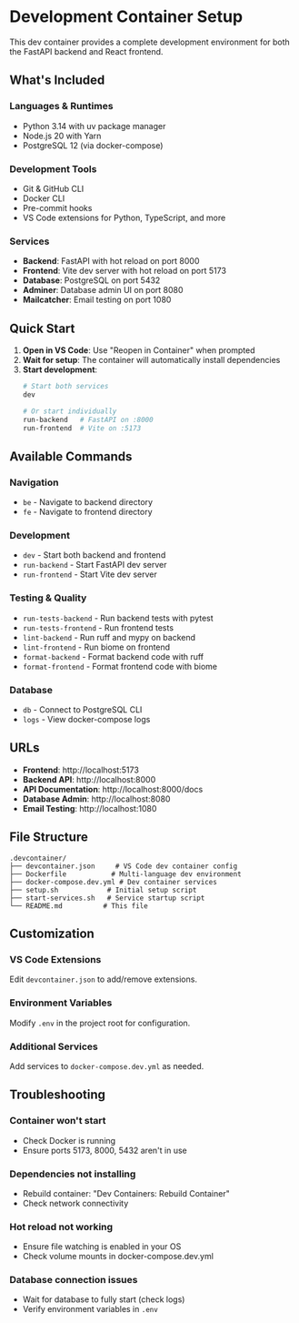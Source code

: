 # Development Container Setup

This dev container provides a complete development environment for both the FastAPI backend and React frontend.

## What's Included

### Languages & Runtimes
- Python 3.14 with uv package manager
- Node.js 20 with Yarn
- PostgreSQL 12 (via docker-compose)

### Development Tools
- Git & GitHub CLI
- Docker CLI
- Pre-commit hooks
- VS Code extensions for Python, TypeScript, and more

### Services
- **Backend**: FastAPI with hot reload on port 8000
- **Frontend**: Vite dev server with hot reload on port 5173
- **Database**: PostgreSQL on port 5432
- **Adminer**: Database admin UI on port 8080
- **Mailcatcher**: Email testing on port 1080

## Quick Start

1. **Open in VS Code**: Use "Reopen in Container" when prompted
2. **Wait for setup**: The container will automatically install dependencies
3. **Start development**:
   ```bash
   # Start both services
   dev

   # Or start individually
   run-backend   # FastAPI on :8000
   run-frontend  # Vite on :5173
   ```

## Available Commands

### Navigation
- `be` - Navigate to backend directory
- `fe` - Navigate to frontend directory

### Development
- `dev` - Start both backend and frontend
- `run-backend` - Start FastAPI dev server
- `run-frontend` - Start Vite dev server

### Testing & Quality
- `run-tests-backend` - Run backend tests with pytest
- `run-tests-frontend` - Run frontend tests
- `lint-backend` - Run ruff and mypy on backend
- `lint-frontend` - Run biome on frontend
- `format-backend` - Format backend code with ruff
- `format-frontend` - Format frontend code with biome

### Database
- `db` - Connect to PostgreSQL CLI
- `logs` - View docker-compose logs

## URLs

- **Frontend**: http://localhost:5173
- **Backend API**: http://localhost:8000
- **API Documentation**: http://localhost:8000/docs
- **Database Admin**: http://localhost:8080
- **Email Testing**: http://localhost:1080

## File Structure

```
.devcontainer/
├── devcontainer.json     # VS Code dev container config
├── Dockerfile           # Multi-language dev environment
├── docker-compose.dev.yml # Dev container services
├── setup.sh            # Initial setup script
├── start-services.sh   # Service startup script
└── README.md          # This file
```

## Customization

### VS Code Extensions
Edit `devcontainer.json` to add/remove extensions.

### Environment Variables
Modify `.env` in the project root for configuration.

### Additional Services
Add services to `docker-compose.dev.yml` as needed.

## Troubleshooting

### Container won't start
- Check Docker is running
- Ensure ports 5173, 8000, 5432 aren't in use

### Dependencies not installing
- Rebuild container: "Dev Containers: Rebuild Container"
- Check network connectivity

### Hot reload not working
- Ensure file watching is enabled in your OS
- Check volume mounts in docker-compose.dev.yml

### Database connection issues
- Wait for database to fully start (check logs)
- Verify environment variables in `.env`
